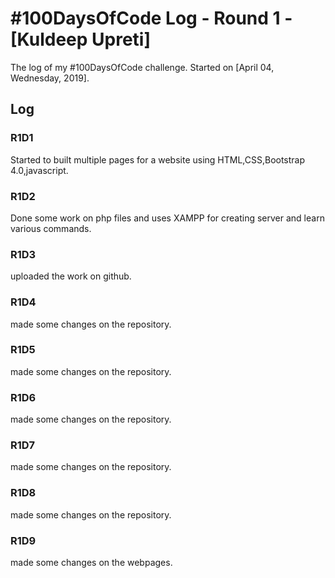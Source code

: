 # #100DaysOfCode Log - Round 1 - [Kuldeep Upreti]

The log of my #100DaysOfCode challenge. Started on [April 04, Wednesday, 2019].

## Log

### R1D1 
Started to built multiple pages for a website using HTML,CSS,Bootstrap 4.0,javascript.

### R1D2
Done some work on php files and uses XAMPP for creating server and learn various commands.

### R1D3
uploaded the work on github.

### R1D4
made some changes on the repository.

### R1D5
made some changes on the repository.

### R1D6
made some changes on the repository.

### R1D7
made some changes on the repository.

### R1D8
made some changes on the repository.

### R1D9
made some changes on the webpages.


